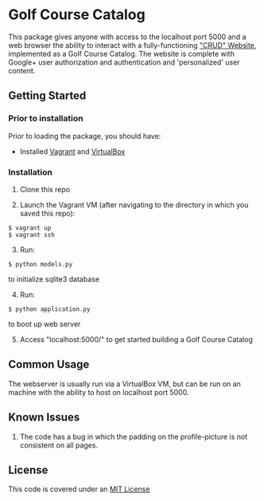 # **Golf Course Catalog**
This package gives anyone with access to the localhost port 5000 and a web browser the ability to interact with a fully-functioning ["CRUD" Website](https://en.wikipedia.org/wiki/Create,_read,_update_and_delete), implemented as a Golf Course Catalog. The website is complete with Google+ user authorization and authentication and 'personalized' user content.

## **Getting Started**
### Prior to installation
Prior to loading the package, you should have:
- Installed [Vagrant](http://vagrantup.com/) and [VirtualBox](https://www.virtualbox.org/)

### Installation
1. Clone this repo

2. Launch the Vagrant VM (after navigating to the directory in which you saved this repo):
```
$ vagrant up
$ vagrant ssh
```

3. Run:
```
$ python models.py
```
to initialize sqlite3 database

4. Run:
```
$ python application.py
```
to boot up web server

5. Access "localhost:5000/" to get started building a Golf Course Catalog

## **Common Usage**
The webserver is usually run via a VirtualBox VM, but can be run on an machine with the ability to host on localhost port 5000.

## **Known Issues**
1. The code has a bug in which the padding on the profile-picture is not consistent on all pages.

## **License**
This code is covered under an [MIT License](./LICENSE)
